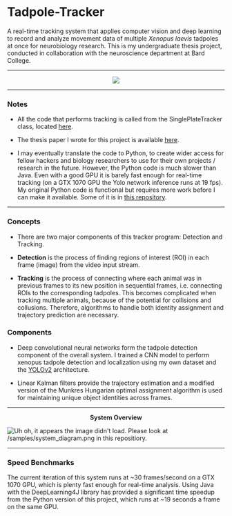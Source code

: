 # Tadpole-Tracker
A real-time tracking system that applies computer vision and deep learning to record and analyze movement data of multiple *Xenopus laevis* tadpoles at once for neurobiology research. This is my undergraduate thesis project, conducted in collaboration with the neuroscience department at Bard College.

-----
<!--
![Uh oh, it appears the gif  didn't load. Please look at /samples/tracking_demo.gif in this repositiory.](/sample/tracking_demo.gif?raw=true "Tracking Demo")
-->

<p align="center"> 
<img src="/sample/tracking_demo.gif">
</p>

-----
### Notes


- All the code that performs tracking is called from the SinglePlateTracker class, located [here](src/main/java/sproj/tracking/).

- The thesis paper I wrote for this project is available [here](/paper/senior_thesis.pdf).

- I may eventually translate the code to Python, to create wider access for fellow hackers and biology researchers to use for their own projects / research in the future. However, the Python code is much slower than Java. Even with a good GPU it is barely fast enough for real-time tracking (on a GTX 1070 GPU the Yolo network inference runs at 19 fps). My original Python code is functional but requires more work before I can make it available. Some of it is in [this repository](https://github.com/alexander-hamme/Tadpole-Tracker-Python).

-----

### Concepts

- There are two major components of this tracker program: Detection and Tracking.

- **Detection** is the process of finding regions of interest (ROI) in each frame (image) from the video input stream.

- **Tracking** is the process of connecting where each animal was in previous frames to its new position in sequential frames, i.e. connecting ROIs to the corresponding tadpoles. This becomes complicated when tracking multiple animals, because of the potential for collisions and collusions. Therefore, algorithms to handle both identity assignment and trajectory prediction are necessary.

### Components

- Deep convolutional neural networks form the tadpole detection component of the overall system. I trained a CNN model to perform xenopus tadpole detection and localization using my own dataset and the [YOLOv2](https://pjreddie.com/darknet/yolov2/) architecture.

- Linear Kalman filters provide the trajectory estimation and a modified version of the Munkres Hungarian optimal assignment algorithm is used for maintaining unique object identities across frames.

-----

<p align="center">
<b>System Overview</b>
<p>
  
![Uh oh, it appears the image  didn't load. Please look at /samples/system_diagram.png in this repositiory.](/sample/system_diagram.png?raw=true "System Diagram")


-----

### Speed Benchmarks

The current iteration of this system runs at ~30 frames/second on a GTX 1070 GPU, which is plenty fast enough for real-time analysis. Using Java with the DeepLearning4J library has provided a significant time speedup from the Python version of this project, which runs at ~19 seconds a frame on the same GPU.
